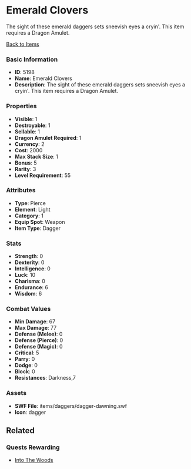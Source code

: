 # Emerald Clovers

The sight of these emerald daggers sets sneevish eyes a cryin'. This item requires a Dragon Amulet.

[Back to Items](../items.md)

### Basic Information

- **ID**: 5198
- **Name**: Emerald Clovers
- **Description**: The sight of these emerald daggers sets sneevish eyes a cryin&#039;. This item requires a Dragon Amulet.

### Properties

- **Visible**: 1
- **Destroyable**: 1
- **Sellable**: 1
- **Dragon Amulet Required**: 1
- **Currency**: 2
- **Cost**: 2000
- **Max Stack Size**: 1
- **Bonus**: 5
- **Rarity**: 3
- **Level Requirement**: 55

### Attributes

- **Type**: Pierce
- **Element**: Light
- **Category**: 1
- **Equip Spot**: Weapon
- **Item Type**: Dagger

### Stats

- **Strength**: 0
- **Dexterity**: 0
- **Intelligence**: 0
- **Luck**: 10
- **Charisma**: 0
- **Endurance**: 6
- **Wisdom**: 6

### Combat Values

- **Min Damage**: 67
- **Max Damage**: 77
- **Defense (Melee)**: 0
- **Defense (Pierce)**: 0
- **Defense (Magic)**: 0
- **Critical**: 5
- **Parry**: 0
- **Dodge**: 0
- **Block**: 0
- **Resistances**: Darkness,7

### Assets

- **SWF File**: items/daggers/dagger-dawning.swf
- **Icon**: dagger

## Related

### Quests Rewarding

- [Into The Woods](../quests/213-into-the-woods.md)

